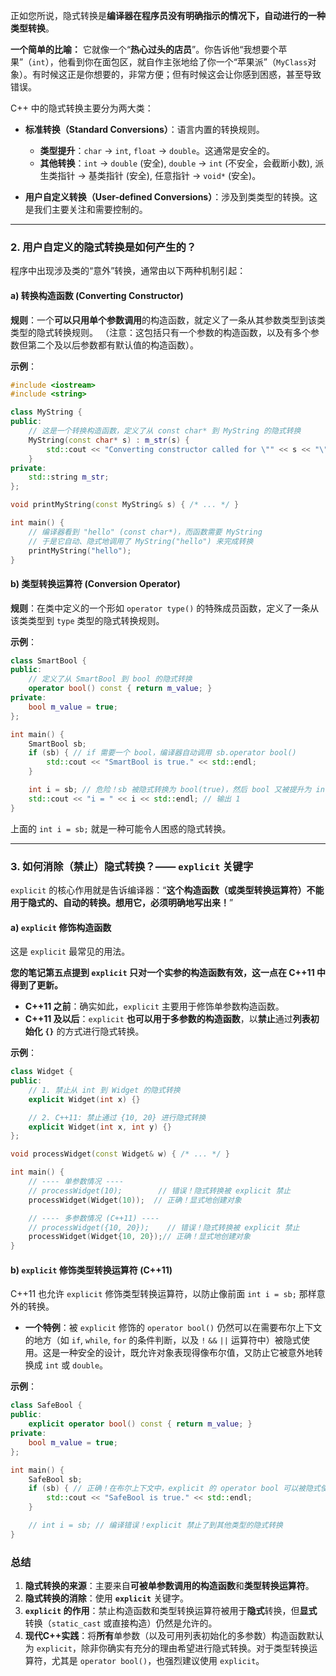 
正如您所说，隐式转换是**编译器在程序员没有明确指示的情况下，自动进行的一种类型转换**。

**一个简单的比喻：**
它就像一个“**热心过头的店员**”。你告诉他“我想要个苹果”（`int`），他看到你在面包区，就自作主张地给了你一个“苹果派”（`MyClass`对象）。有时候这正是你想要的，非常方便；但有时候这会让你感到困惑，甚至导致错误。

C++ 中的隐式转换主要分为两大类：

  * **标准转换（Standard Conversions）**：语言内置的转换规则。

      * **类型提升**：`char` -\> `int`, `float` -\> `double`。这通常是安全的。
      * **其他转换**：`int` -\> `double` (安全), `double` -\> `int` (不安全，会截断小数), 派生类指针 -\> 基类指针 (安全), 任意指针 -\> `void*` (安全)。

  * **用户自定义转换（User-defined Conversions）**：涉及到类类型的转换。这是我们主要关注和需要控制的。

-----

### 2\. 用户自定义的隐式转换是如何产生的？

程序中出现涉及类的“意外”转换，通常由以下两种机制引起：

#### a) 转换构造函数 (Converting Constructor)

**规则**：一个**可以只用单个参数调用**的构造函数，就定义了一条从其参数类型到该类类型的隐式转换规则。
（注意：这包括只有一个参数的构造函数，以及有多个参数但第二个及以后参数都有默认值的构造函数）。

**示例**：

```cpp
#include <iostream>
#include <string>

class MyString {
public:
    // 这是一个转换构造函数，定义了从 const char* 到 MyString 的隐式转换
    MyString(const char* s) : m_str(s) {
        std::cout << "Converting constructor called for \"" << s << "\"" << std::endl;
    }
private:
    std::string m_str;
};

void printMyString(const MyString& s) { /* ... */ }

int main() {
    // 编译器看到 "hello" (const char*)，而函数需要 MyString
    // 于是它自动、隐式地调用了 MyString("hello") 来完成转换
    printMyString("hello"); 
}
```

#### b) 类型转换运算符 (Conversion Operator)

**规则**：在类中定义的一个形如 `operator type()` 的特殊成员函数，定义了一条从该类类型到 `type` 类型的隐式转换规则。

**示例**：

```cpp
class SmartBool {
public:
    // 定义了从 SmartBool 到 bool 的隐式转换
    operator bool() const { return m_value; }
private:
    bool m_value = true;
};

int main() {
    SmartBool sb;
    if (sb) { // if 需要一个 bool，编译器自动调用 sb.operator bool()
        std::cout << "SmartBool is true." << std::endl;
    }

    int i = sb; // 危险！sb 被隐式转换为 bool(true)，然后 bool 又被提升为 int(1)
    std::cout << "i = " << i << std::endl; // 输出 1
}
```

上面的 `int i = sb;` 就是一种可能令人困惑的隐式转换。

-----

### 3\. 如何消除（禁止）隐式转换？—— `explicit` 关键字

`explicit` 的核心作用就是告诉编译器：“**这个构造函数（或类型转换运算符）不能用于隐式的、自动的转换。想用它，必须明确地写出来！**”

#### a) `explicit` 修饰构造函数

这是 `explicit` 最常见的用法。

**您的笔记第五点提到 `explicit` 只对一个实参的构造函数有效，这一点在 C++11 中得到了更新。**

  * **C++11 之前**：确实如此，`explicit` 主要用于修饰单参数构造函数。
  * **C++11 及以后**：`explicit` **也可以用于多参数的构造函数**，以**禁止**通过**列表初始化 `{}`** 的方式进行隐式转换。

**示例**：

```cpp
class Widget {
public:
    // 1. 禁止从 int 到 Widget 的隐式转换
    explicit Widget(int x) {}

    // 2. C++11: 禁止通过 {10, 20} 进行隐式转换
    explicit Widget(int x, int y) {}
};

void processWidget(const Widget& w) { /* ... */ }

int main() {
    // ---- 单参数情况 ----
    // processWidget(10);        // 错误！隐式转换被 explicit 禁止
    processWidget(Widget(10));  // 正确！显式地创建对象

    // ---- 多参数情况 (C++11) ----
    // processWidget({10, 20});    // 错误！隐式转换被 explicit 禁止
    processWidget(Widget{10, 20});// 正确！显式地创建对象
}
```

#### b) `explicit` 修饰类型转换运算符 (C++11)

C++11 也允许 `explicit` 修饰类型转换运算符，以防止像前面 `int i = sb;` 那样意外的转换。

  * **一个特例**：被 `explicit` 修饰的 `operator bool()` 仍然可以在需要布尔上下文的地方（如 `if`, `while`, `for` 的条件判断，以及 `!` `&&` `||` 运算符中）被隐式使用。这是一种安全的设计，既允许对象表现得像布尔值，又防止它被意外地转换成 `int` 或 `double`。

**示例**：

```cpp
class SafeBool {
public:
    explicit operator bool() const { return m_value; }
private:
    bool m_value = true;
};

int main() {
    SafeBool sb;
    if (sb) { // 正确！在布尔上下文中，explicit 的 operator bool 可以被隐式使用
        std::cout << "SafeBool is true." << std::endl;
    }

    // int i = sb; // 编译错误！explicit 禁止了到其他类型的隐式转换
}
```

### 总结

1.  **隐式转换的来源**：主要来自**可被单参数调用的构造函数**和**类型转换运算符**。
2.  **隐式转换的消除**：使用 **`explicit`** 关键字。
3.  **`explicit` 的作用**：禁止构造函数和类型转换运算符被用于**隐式**转换，但**显式**转换（`static_cast` 或直接构造）仍然是允许的。
4.  **现代C++实践**：将**所有**单参数（以及可用列表初始化的多参数）构造函数默认为 `explicit`，除非你确实有充分的理由希望进行隐式转换。对于类型转换运算符，尤其是 `operator bool()`，也强烈建议使用 `explicit`。